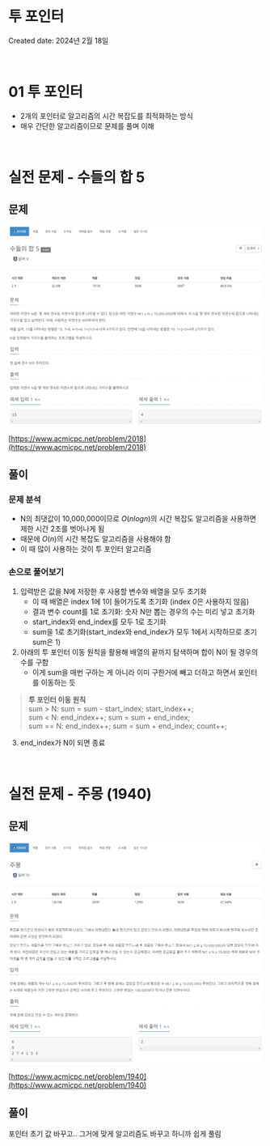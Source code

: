 # 투 포인터

Created date: 2024년 2월 18일

<br>

# 01 투 포인터

- 2개의 포인터로 알고리즘의 시간 복잡도를 최적화하는 방식
- 매우 간단한 알고리즘이므로 문제를 풀며 이해

<br>

# 실전 문제 - 수들의 합 5

## 문제

![Untitled](image/two_pointer/two_pointer_image1.png)

[https://www.acmicpc.net/problem/2018](https://www.acmicpc.net/problem/2018)

## 풀이

### 문제 분석

- N의 최댓값이 10,000,000이므로 $O(nlogn)$의 시간 복잡도 알고리즘을 사용하면 제한 시간 2초를 벗어나게 됨
- 때문에 $O(n)$의 시간 복잡도 알고리즘을 사용해야 함
- 이 때 많이 사용하는 것이 투 포인터 알고리즘

### 손으로 풀어보기

1. 입력받은 값을 N에 저장한 후 사용할 변수와 배열을 모두 초기화
    - 이 때 배열은 index 1에 1이 들어가도록 초기화 (index 0은 사용하지 않음)
    - 결과 변수 count를 1로 초기화: 숫자 N만 뽑는 경우의 수는 미리 넣고 초기화
    - start_index와 end_index를 모두 1로 초기화
    - sum을 1로 초기화(start_index와 end_index가 모두 1에서 시작하므로 초기 sum은 1)
2. 아래의 투 포인터 이동 원칙을 활용해 배열의 끝까지 탐색하며 합이 N이 될 경우의 수를 구함
    - 이게 sum을 매번 구하는 게 아니라 이미 구한거에 빼고 더하고 하면서 포인터를 이동하는 듯

> **투 포인터 이동 원칙** <br>
sum > N: sum = sum - start_index; start_index++; <br>
sum < N: end_index++; sum = sum + end_index; <br>
sum == N: end_index++; sum = sum + end_index; count++;
> 
3. end_index가 N이 되면 종료

<br>

# 실전 문제 - 주몽 (1940)

## 문제

![Untitled](image/two_pointer/two_pointer_image3.png)

[https://www.acmicpc.net/problem/1940](https://www.acmicpc.net/problem/1940)

## 풀이

포인터 초기 값 바꾸고.. 그거에 맞게 알고리즘도 바꾸고 하니까 쉽게 풀림
